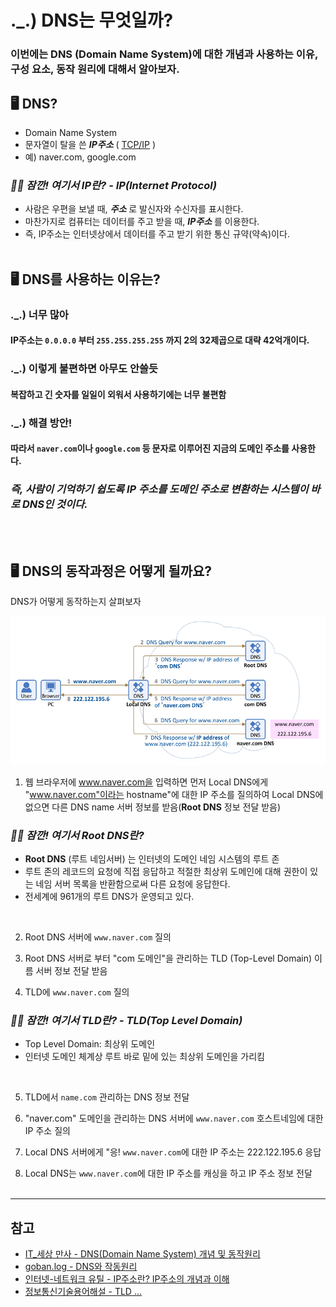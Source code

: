 # ._.) DNS는 무엇일까?
### 이번에는 DNS (Domain Name System)에 대한 개념과 사용하는 이유, 구성 요소, 동작 원리에 대해서  알아보자.

## 🖥 DNS?
* Domain Name System
* 문자열이 탈을 쓴 ___IP주소___ ( [TCP/IP](https://github.com/3o14/CS/blob/main/%08internet.md#-tcpip) )
* 예) naver.com, google.com

### _🖐🏻 잠깐! 여기서 IP란? - IP(Internet Protocol)_
* 사람은 우편을 보낼 때, ___주소___ 로 발신자와 수신자를 표시한다.
* 마찬가지로 컴퓨터는 데이터를 주고 받을 때, ___IP주소___ 를 이용한다.
* 즉, IP주소는 인터넷상에서 데이터를 주고 받기 위한 통신 규약(약속)이다.
<br/><br/>

## 🖥 DNS를 사용하는 이유는?
### ._.) 너무 많아
#### IP주소는 `0.0.0.0` 부터 `255.255.255.255` 까지 2의 32제곱으로 대략 42억개이다.
### ._.) 이렇게 불편하면 아무도 안쓸듯
#### 복잡하고 긴 숫자를 일일이 외워서 사용하기에는 너무 불편함
### ._.) 해결 방안!
#### 따라서 `naver.com`이나 `google.com` 등 문자로 이루어진 지금의 도메인 주소를 사용한다.
### _즉, 사람이 기억하기 쉽도록 IP 주소를 도메인 주소로 변환하는 시스템이 바로 DNS인 것이다._
<br/><br/>

## 🖥  DNS의 동작과정은 어떻게 될까요?
DNS가 어떻게 동작하는지 살펴보자

<p align="center">
<img src="./img/DNSLogic.png">
</p>

1. 웹 브라우저에 www.naver.com을 입력하면 먼저 Local DNS에게 "www.naver.com"이라는 hostname"에 대한 IP 주소를 질의하여 Local DNS에 없으면 다른 DNS name 서버 정보를 받음(__Root DNS__ 정보 전달 받음)

### _🖐🏻 잠깐! 여기서 Root DNS란?_
* __Root DNS__ (루트 네임서버) 는 인터넷의 도메인 네임 시스템의 루트 존
* 루트 존의 레코드의 요청에 직접 응답하고 적절한 최상위 도메인에 대해 권한이 있는 네임 서버 목록을 반환함으로써 다른 요청에 응답한다.
* 전세계에 961개의 루트 DNS가 운영되고 있다.
<br/>

2. Root DNS 서버에 `www.naver.com` 질의

3. Root DNS 서버로 부터 "com 도메인"을 관리하는 TLD (Top-Level Domain) 이름 서버 정보 전달 받음

4. TLD에 `www.naver.com` 질의

### _🖐🏻 잠깐! 여기서 TLD란? - TLD(Top Level Domain)_
* Top Level Domain: 최상위 도메인
* 인터넷 도메인 체계상 루트 바로 밑에 있는 최상위 도메인을 가리킴
<br/>

5. TLD에서 `name.com` 관리하는 DNS 정보 전달

6. "naver.com" 도메인을 관리하는 DNS 서버에 `www.naver.com` 호스트네임에 대한 IP 주소 질의

7. Local DNS 서버에게 "응! `www.naver.com`에 대한 IP 주소는 222.122.195.6 응답

8. Local DNS는 `www.naver.com`에 대한 IP 주소를 캐싱을 하고 IP 주소 정보 전달
<br/><br/>

***
## 참고
* [IT_세상 만사 - DNS(Domain Name System) 개념 및 동작원리](https://ja-gamma.tistory.com/entry/DNS%EA%B0%9C%EB%85%90%EB%8F%99%EC%9E%91%EC%9B%90%EB%A6%AC)
* [goban.log - DNS와 작동원리](https://velog.io/@goban/DNS%EC%99%80-%EC%9E%91%EB%8F%99%EC%9B%90%EB%A6%AC)
* [인터넷-네트워크 유틸 - IP주소란? IP주소의 개념과 이해](https://c0mp.tistory.com/927)
* [정보통신기술용어해설 - TLD ...](http://www.ktword.co.kr/test/view/view.php?m_temp1=2017&id=433)
